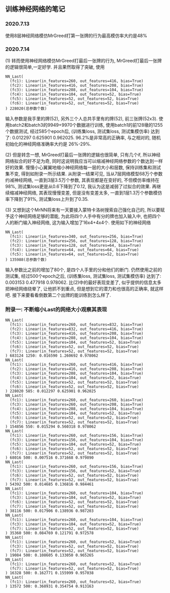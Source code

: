 ## 训练神经网络的笔记

### 2020.7.13
使用8层神经网络模仿MrGreed打第一张牌的行为最高模仿率大约是48%

### 2020.7.14
(1) 转而使用神经网络模仿MrGreed打最后一张牌的行为, MrGreed打最后一张牌的逻辑很简单,一定好学. 并且果然取得了突破, 使用
```
NN_Last(
  (fc1): Linear(in_features=260, out_features=416, bias=True)
  (fc2): Linear(in_features=416, out_features=208, bias=True)
  (fc3): Linear(in_features=208, out_features=104, bias=True)
  (fc4): Linear(in_features=104, out_features=52, bias=True)
  (fc5): Linear(in_features=52, out_features=52, bias=True)
  (fc6): Linear(in_features=52, out_features=52, bias=True)
) 228020(总参数个数)
```
输入参数是我手里的牌(52), 另外三个人总共手里有的牌(52), 前三张牌(52x3). 使用batch2和batch3的9949+9970个数据进行训练, 使用batch1的前128墩的1255个数据测试, 经过585个epoch后, (训练集loss, 测试集loss, 测试集模仿率) 达到了: 0.012297 0.625901 0.962025. 96.2%是非常高的正确率, 与之相对的, 随机初始化的神经网络准确率大约是 26%-29%.

(2) 但是转念一想, MrGreed打最后一张牌的逻辑也很简单, 只有几个if, 所以神经网络拟合的好不足为奇, 同时这说明我应当可以缩减神经网络参数的个数达到一样好的效果. 慢慢小心翼翼地缩小神经网络每一层的大小和层数, 保持训练集和测试集不变, 得到如附录一所示结果. 从附录一结果可见, 当从7层网络模型68万个参数约减神经网络, 一直到3层3.5万个参数, 其表现都是在变好的, 不但模仿率维持在98%, 测试集loss更是从0.6下降到了0.12, 我认为这是减弱了过拟合的效果. 再继续缩减神经网络, 其表现慢慢变差, 但是没有变差太多, 一直到1层1.3万个参数模仿率下降到了91%, 测试集loss上升到了0.35.

(3) 又想到这个MrNN将来有一天要接入蒙特卡洛树搜索自己强化自己的, 所以要赋予这个神经网络足够的潜能, 为此将四个人手中有分的牌也加入输入中, 也把四个人的断门输入神经网络, 这为输入增加了16x4+4x4个. 使用如下的神经网络
```
NN_Last(
  (fc1): Linear(in_features=340, out_features=256, bias=True)
  (fc2): Linear(in_features=256, out_features=128, bias=True)
  (fc3): Linear(in_features=128, out_features=64, bias=True)
  (fc4): Linear(in_features=64, out_features=64, bias=True)
  (fc5): Linear(in_features=64, out_features=52, bias=True)
) 135988(总参数个数)
```
输入参数比之前的增加了80个, 是四个人手里的分和他们的断门. 仍然使用之前的测试集, 经过500个epoch之后, (训练集loss, 测试集loss, 测试集模仿率) 达到了: 0.003153 0.477918 0.978062. 比(2)中的最好表现变差了, 似乎提供的信息太多把神经网络绕晕了, 让他抓不到重点, 但是想到它的潜力和也很高的正确率, 就这样吧. 接下来要看看倒数第二个出牌的能训练到怎么样了.


### 附录一: 不断缩小Last的网络大小观察其表现
```
NN_Last(
  (fc1): Linear(in_features=260, out_features=832, bias=True)
  (fc2): Linear(in_features=832, out_features=416, bias=True)
  (fc3): Linear(in_features=416, out_features=208, bias=True)
  (fc4): Linear(in_features=208, out_features=104, bias=True)
  (fc5): Linear(in_features=104, out_features=52, bias=True)
  (fc6): Linear(in_features=52, out_features=52, bias=True)
  (fc7): Linear(in_features=52, out_features=52, bias=True)
) 683124 1250: 0.016590 1.260692 0.978062
NN_Last(
  (fc1): Linear(in_features=260, out_features=416, bias=True)
  (fc2): Linear(in_features=416, out_features=208, bias=True)
  (fc3): Linear(in_features=208, out_features=104, bias=True)
  (fc4): Linear(in_features=104, out_features=52, bias=True)
  (fc5): Linear(in_features=52, out_features=52, bias=True)
  (fc6): Linear(in_features=52, out_features=52, bias=True)
) 228020 585: 0.012297 0.625901 0.962025
NN_Last(
  (fc1): Linear(in_features=260, out_features=260, bias=True)
  (fc3): Linear(in_features=260, out_features=208, bias=True)
  (fc4): Linear(in_features=208, out_features=104, bias=True)
  (fc5): Linear(in_features=104, out_features=52, bias=True)
  (fc6): Linear(in_features=52, out_features=52, bias=True)
  (fc7): Linear(in_features=52, out_features=52, bias=True)
) 154856 550: 0.015294 0.560318 0.978062
NN_Last(
  (fc1): Linear(in_features=260, out_features=156, bias=True)
  (fc3): Linear(in_features=156, out_features=104, bias=True)
  (fc5): Linear(in_features=104, out_features=52, bias=True)
  (fc6): Linear(in_features=52, out_features=52, bias=True)
  (fc7): Linear(in_features=52, out_features=52, bias=True)
) 68016 500: 0.007516 0.371668 0.979890
NN_Last(
  (fc1): Linear(in_features=260, out_features=156, bias=True)
  (fc3): Linear(in_features=156, out_features=52, bias=True)
  (fc6): Linear(in_features=52, out_features=52, bias=True)
  (fc7): Linear(in_features=52, out_features=52, bias=True)
) 54392 500: 0.014685 0.136816 0.984461
NN_Last(
  (fc1): Linear(in_features=260, out_features=104, bias=True)
  (fc3): Linear(in_features=104, out_features=52, bias=True)
  (fc6): Linear(in_features=52, out_features=52, bias=True)
  (fc7): Linear(in_features=52, out_features=52, bias=True)
) 38116 500: 0.017906 0.138936 0.987203
NN_Last(
  (fc1): Linear(in_features=260, out_features=104, bias=True)
  (fc3): Linear(in_features=104, out_features=52, bias=True)
  (fc7): Linear(in_features=52, out_features=52, bias=True)
) 35360 500: 0.084769 0.121791 0.972578
NN_Last(
  (fc1): Linear(in_features=260, out_features=52, bias=True)
  (fc3): Linear(in_features=52, out_features=52, bias=True)
  (fc7): Linear(in_features=52, out_features=52, bias=True)
) 19084 500: 0.108605 0.133050 0.965265
NN_Last(
  (fc1): Linear(in_features=260, out_features=52, bias=True)
  (fc7): Linear(in_features=52, out_features=52, bias=True)
) 16328 500: 0.162771 0.155999 0.957038
NN_Last(
  (fc1): Linear(in_features=260, out_features=52, bias=True)
) 13572 500: 0.368931 0.354754 0.913163
```
